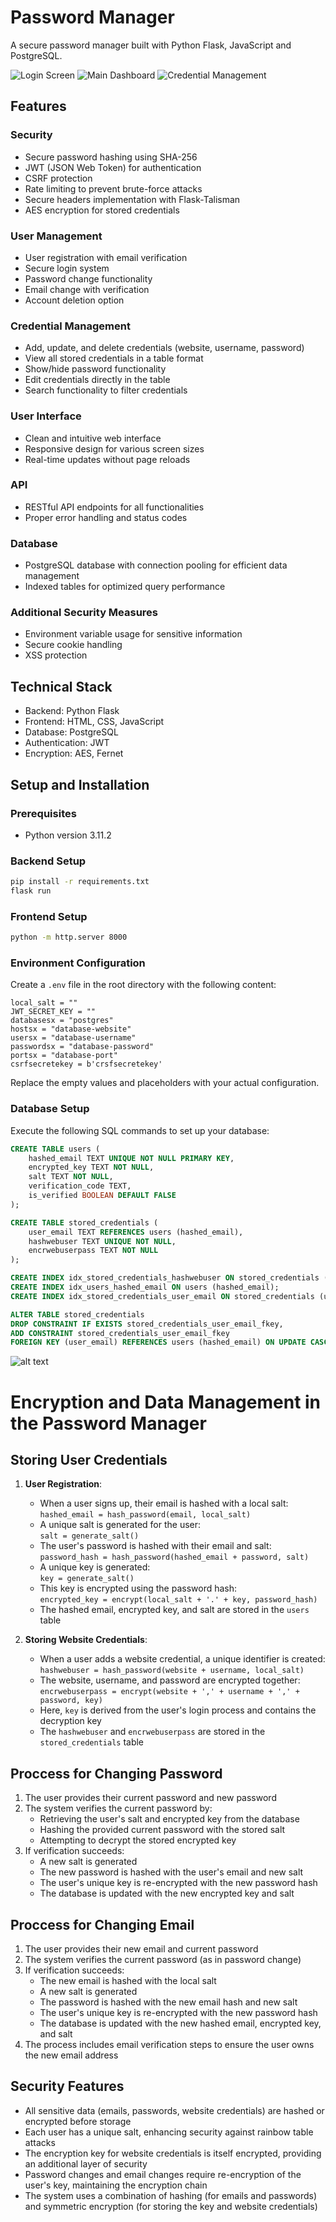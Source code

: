 # Password Manager

A secure password manager built with Python Flask, JavaScript and PostgreSQL.

![Login Screen](image-1.png)
![Main Dashboard](image-2.png)
![Credential Management](image.png)


## Features

### Security
- Secure password hashing using SHA-256
- JWT (JSON Web Token) for authentication
- CSRF protection
- Rate limiting to prevent brute-force attacks
- Secure headers implementation with Flask-Talisman
- AES encryption for stored credentials

### User Management
- User registration with email verification
- Secure login system
- Password change functionality
- Email change with verification
- Account deletion option

### Credential Management
- Add, update, and delete credentials (website, username, password)
- View all stored credentials in a table format
- Show/hide password functionality
- Edit credentials directly in the table
- Search functionality to filter credentials

### User Interface
- Clean and intuitive web interface
- Responsive design for various screen sizes
- Real-time updates without page reloads

### API
- RESTful API endpoints for all functionalities
- Proper error handling and status codes

### Database
- PostgreSQL database with connection pooling for efficient data management
- Indexed tables for optimized query performance

### Additional Security Measures
- Environment variable usage for sensitive information
- Secure cookie handling
- XSS protection

## Technical Stack
- Backend: Python Flask
- Frontend: HTML, CSS, JavaScript
- Database: PostgreSQL
- Authentication: JWT
- Encryption: AES, Fernet


## Setup and Installation

### Prerequisites
- Python version 3.11.2

### Backend Setup
```bash
pip install -r requirements.txt
flask run
```

### Frontend Setup
```bash
python -m http.server 8000
```

### Environment Configuration
Create a `.env` file in the root directory with the following content:

```
local_salt = ""
JWT_SECRET_KEY = ""
databasesx = "postgres"
hostsx = "database-website"
usersx = "database-username"
passwordsx = "database-password"
portsx = "database-port"
csrfsecretekey = b'crsfsecretekey'
```

Replace the empty values and placeholders with your actual configuration.

### Database Setup

Execute the following SQL commands to set up your database:

```sql
CREATE TABLE users (
    hashed_email TEXT UNIQUE NOT NULL PRIMARY KEY,
    encrypted_key TEXT NOT NULL,
    salt TEXT NOT NULL,
    verification_code TEXT,
    is_verified BOOLEAN DEFAULT FALSE
);

CREATE TABLE stored_credentials (
    user_email TEXT REFERENCES users (hashed_email),
    hashwebuser TEXT UNIQUE NOT NULL,
    encrwebuserpass TEXT NOT NULL
);

CREATE INDEX idx_stored_credentials_hashwebuser ON stored_credentials (encrwebuserpass);
CREATE INDEX idx_users_hashed_email ON users (hashed_email);
CREATE INDEX idx_stored_credentials_user_email ON stored_credentials (user_email);

ALTER TABLE stored_credentials
DROP CONSTRAINT IF EXISTS stored_credentials_user_email_fkey,
ADD CONSTRAINT stored_credentials_user_email_fkey 
FOREIGN KEY (user_email) REFERENCES users (hashed_email) ON UPDATE CASCADE ON DELETE CASCADE;
```

![alt text](image-3.png)
# Encryption and Data Management in the Password Manager

## Storing User Credentials

1. **User Registration**:
   - When a user signs up, their email is hashed with a local salt: <br />
   `hashed_email = hash_password(email, local_salt)`
   - A unique salt is generated for the user: <br />
   `salt = generate_salt()`
   - The user's password is hashed with their email and salt: <br />
   `password_hash = hash_password(hashed_email + password, salt)`
   - A unique key is generated: <br />
   `key = generate_salt()`
   - This key is encrypted using the password hash:<br /> `encrypted_key = encrypt(local_salt + '.' + key, password_hash)`
   - The hashed email, encrypted key, and salt are stored in the `users` table

2. **Storing Website Credentials**:
   - When a user adds a website credential, a unique identifier is created: <br />
   `hashwebuser = hash_password(website + username, local_salt)`
   - The website, username, and password are encrypted together: <br />
   `encrwebuserpass = encrypt(website + ',' + username + ',' + password, key)`
   - Here, `key` is derived from the user's login process and contains the decryption key
   - The `hashwebuser` and `encrwebuserpass` are stored in the `stored_credentials` table

## Proccess for Changing Password

1. The user provides their current password and new password
2. The system verifies the current password by:
   - Retrieving the user's salt and encrypted key from the database
   - Hashing the provided current password with the stored salt
   - Attempting to decrypt the stored encrypted key
3. If verification succeeds:
   - A new salt is generated
   - The new password is hashed with the user's email and new salt
   - The user's unique key is re-encrypted with the new password hash
   - The database is updated with the new encrypted key and salt

## Proccess for Changing Email

1. The user provides their new email and current password
2. The system verifies the current password (as in password change)
3. If verification succeeds:
   - The new email is hashed with the local salt
   - A new salt is generated
   - The password is hashed with the new email hash and new salt
   - The user's unique key is re-encrypted with the new password hash
   - The database is updated with the new hashed email, encrypted key, and salt
4. The process includes email verification steps to ensure the user owns the new email address

## Security Features

- All sensitive data (emails, passwords, website credentials) are hashed or encrypted before storage
- Each user has a unique salt, enhancing security against rainbow table attacks
- The encryption key for website credentials is itself encrypted, providing an additional layer of security
- Password changes and email changes require re-encryption of the user's key, maintaining the encryption chain
- The system uses a combination of hashing (for emails and passwords) and symmetric encryption (for storing the key and website credentials)



